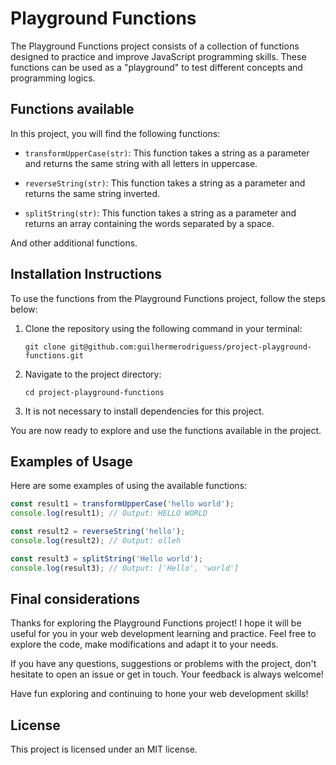 # Playground Functions

The Playground Functions project consists of a collection of functions designed to practice and improve JavaScript programming skills. These functions can be used as a "playground" to test different concepts and programming logics.

## Functions available

In this project, you will find the following functions:

- `transformUpperCase(str)`: This function takes a string as a parameter and returns the same string with all letters in uppercase.

- `reverseString(str)`: This function takes a string as a parameter and returns the same string inverted.

- `splitString(str)`: This function takes a string as a parameter and returns an array containing the words separated by a space.

And other additional functions.

## Installation Instructions

To use the functions from the Playground Functions project, follow the steps below:

1. Clone the repository using the following command in your terminal:

   ```
   git clone git@github.com:guilhermerodriguess/project-playground-functions.git
   ```

2. Navigate to the project directory:

   ```
   cd project-playground-functions
   ```

3. It is not necessary to install dependencies for this project.

You are now ready to explore and use the functions available in the project.

## Examples of Usage

Here are some examples of using the available functions:

```javascript
const result1 = transformUpperCase('hello world');
console.log(result1); // Output: HELLO WORLD

const result2 = reverseString('hello');
console.log(result2); // Output: olleh

const result3 = splitString('Hello world');
console.log(result3); // Output: ['Hello', 'world']
```

## Final considerations

Thanks for exploring the Playground Functions project! I hope it will be useful for you in your web development learning and practice. Feel free to explore the code, make modifications and adapt it to your needs.

If you have any questions, suggestions or problems with the project, don't hesitate to open an issue or get in touch. Your feedback is always welcome!

Have fun exploring and continuing to hone your web development skills!

## License
This project is licensed under an MIT license.
